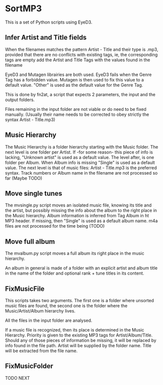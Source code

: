 # SortMP3 #

This is a set of Python scripts using EyeD3.

## Infer Artist and Title fields

When the filenames matches the pattern Artist - Title
and their type is .mp3,
provided that there are no conflicts with existing tags, ie, the corresponding tags are empty
add the Artist and Title Tags with the values found in the filename

EyeD3 and Mutagen librairies are both used. 
EyeD3 fails when the Genre Tag has a forbidden value. 
Mutagen is then used to fix this value to a default value. 
"Other" is used as the default value for the Genre Tag.

This is done by fn2at, a script that expects 2 parameters, the input and the output folders.

Files remaining in the input folder are not viable or do need to be fixed manually.
(Usually their name needs to be corrected to obey strictly the syntax
Artist - Title.mp3)

## Music Hierarchy

The Music Hierarchy is  a folder hierarchy starting with the Music folder.
The next level is one folder per Artist.
If -for some reason- this piece of info is lacking, "Unknown artist" is used as a default value.
The level after, is one folder per Album.
When Album info is missing "Single" is used as a default value.
The next level is that of music files:  Artist - Title.mp3 is the preferred syntax.
Track numbers or Album name in the filename are not processed so far (Maybe TODO)

## Move single tunes
The mvsingle.py script moves an isolated music file, knowing its title and the artist, but possibly missing the info about the album to the right place in the  Music hierarchy.
Album information is inferred from Tag Album in ht MP3 header. If missing, then "Single" is used as a default album name.
m4a files are not processed for the time being (TODO)

## Move full album
The mvalbum.py script moves a full album its right place in the music hierarchy.

An album in general is made of a folder with an explicit artist and album title in the name of the folder and optional rank + tune titles in its content.

## FixMusicFile

This scripts takes two arguments. The first one is a folder where unsorted music files are found, the second one is the folder where the Music/Artist/Album hierarchy lives.

All the files in the input folder are analysed. 

If a music file is recognized, then its place is determined in the Music Hierarchy.
Priority is given to the existing MP3 tags for Artist/Album/Title.
Should any of those pieces of information be missing, it will be replaced by info found in the file path.
Artist will be supplied by the folder name.
Title will be extracted from the file name.

## FixMusicFolder

TODO NEXT




